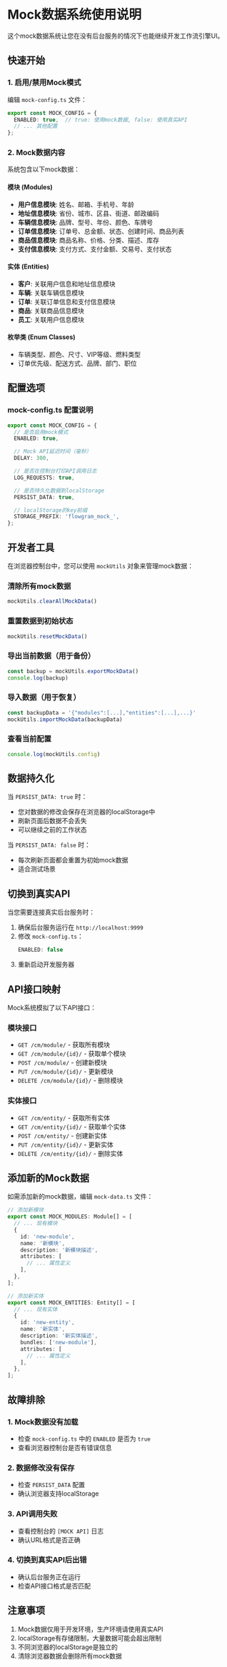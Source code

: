# Mock数据系统使用说明

这个mock数据系统让您在没有后台服务的情况下也能继续开发工作流引擎UI。

## 快速开始

### 1. 启用/禁用Mock模式

编辑 `mock-config.ts` 文件：

```typescript
export const MOCK_CONFIG = {
  ENABLED: true,  // true: 使用mock数据, false: 使用真实API
  // ... 其他配置
};
```

### 2. Mock数据内容

系统包含以下mock数据：

#### 模块 (Modules)
- **用户信息模块**: 姓名、邮箱、手机号、年龄
- **地址信息模块**: 省份、城市、区县、街道、邮政编码
- **车辆信息模块**: 品牌、型号、年份、颜色、车牌号
- **订单信息模块**: 订单号、总金额、状态、创建时间、商品列表
- **商品信息模块**: 商品名称、价格、分类、描述、库存
- **支付信息模块**: 支付方式、支付金额、交易号、支付状态

#### 实体 (Entities)
- **客户**: 关联用户信息和地址信息模块
- **车辆**: 关联车辆信息模块
- **订单**: 关联订单信息和支付信息模块
- **商品**: 关联商品信息模块
- **员工**: 关联用户信息模块

#### 枚举类 (Enum Classes)
- 车辆类型、颜色、尺寸、VIP等级、燃料类型
- 订单优先级、配送方式、品牌、部门、职位

## 配置选项

### mock-config.ts 配置说明

```typescript
export const MOCK_CONFIG = {
  // 是否启用mock模式
  ENABLED: true,

  // Mock API延迟时间（毫秒）
  DELAY: 300,

  // 是否在控制台打印API调用日志
  LOG_REQUESTS: true,

  // 是否持久化数据到localStorage
  PERSIST_DATA: true,

  // localStorage的key前缀
  STORAGE_PREFIX: 'flowgram_mock_',
};
```

## 开发者工具

在浏览器控制台中，您可以使用 `mockUtils` 对象来管理mock数据：

### 清除所有mock数据
```javascript
mockUtils.clearAllMockData()
```

### 重置数据到初始状态
```javascript
mockUtils.resetMockData()
```

### 导出当前数据（用于备份）
```javascript
const backup = mockUtils.exportMockData()
console.log(backup)
```

### 导入数据（用于恢复）
```javascript
const backupData = '{"modules":[...],"entities":[...],...}'
mockUtils.importMockData(backupData)
```

### 查看当前配置
```javascript
console.log(mockUtils.config)
```

## 数据持久化

当 `PERSIST_DATA: true` 时：
- 您对数据的修改会保存在浏览器的localStorage中
- 刷新页面后数据不会丢失
- 可以继续之前的工作状态

当 `PERSIST_DATA: false` 时：
- 每次刷新页面都会重置为初始mock数据
- 适合测试场景

## 切换到真实API

当您需要连接真实后台服务时：

1. 确保后台服务运行在 `http://localhost:9999`
2. 修改 `mock-config.ts`：
   ```typescript
   ENABLED: false
   ```
3. 重新启动开发服务器

## API接口映射

Mock系统模拟了以下API接口：

### 模块接口
- `GET /cm/module/` - 获取所有模块
- `GET /cm/module/{id}/` - 获取单个模块
- `POST /cm/module/` - 创建新模块
- `PUT /cm/module/{id}/` - 更新模块
- `DELETE /cm/module/{id}/` - 删除模块

### 实体接口
- `GET /cm/entity/` - 获取所有实体
- `GET /cm/entity/{id}/` - 获取单个实体
- `POST /cm/entity/` - 创建新实体
- `PUT /cm/entity/{id}/` - 更新实体
- `DELETE /cm/entity/{id}/` - 删除实体

## 添加新的Mock数据

如需添加新的mock数据，编辑 `mock-data.ts` 文件：

```typescript
// 添加新模块
export const MOCK_MODULES: Module[] = [
  // ... 现有模块
  {
    id: 'new-module',
    name: '新模块',
    description: '新模块描述',
    attributes: [
      // ... 属性定义
    ],
  },
];

// 添加新实体
export const MOCK_ENTITIES: Entity[] = [
  // ... 现有实体
  {
    id: 'new-entity',
    name: '新实体',
    description: '新实体描述',
    bundles: ['new-module'],
    attributes: [
      // ... 属性定义
    ],
  },
];
```

## 故障排除

### 1. Mock数据没有加载
- 检查 `mock-config.ts` 中的 `ENABLED` 是否为 `true`
- 查看浏览器控制台是否有错误信息

### 2. 数据修改没有保存
- 检查 `PERSIST_DATA` 配置
- 确认浏览器支持localStorage

### 3. API调用失败
- 查看控制台的 `[MOCK API]` 日志
- 确认URL格式是否正确

### 4. 切换到真实API后出错
- 确认后台服务正在运行
- 检查API接口格式是否匹配

## 注意事项

1. Mock数据仅用于开发环境，生产环境请使用真实API
2. localStorage有存储限制，大量数据可能会超出限制
3. 不同浏览器的localStorage是独立的
4. 清除浏览器数据会删除所有mock数据
